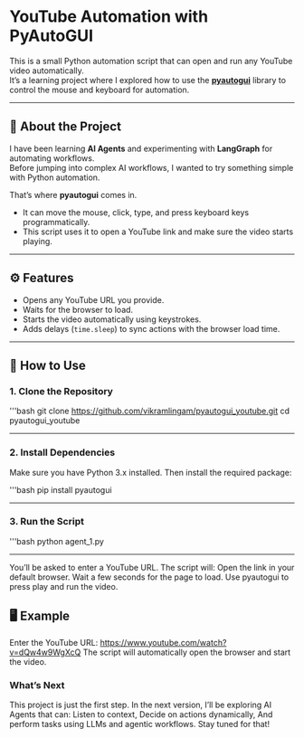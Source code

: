# YouTube Automation with PyAutoGUI

This is a small Python automation script that can open and run any YouTube video automatically.  
It’s a learning project where I explored how to use the **[pyautogui](https://pyautogui.readthedocs.io/en/latest/)** library to control the mouse and keyboard for automation.  

---

## 📌 About the Project

I have been learning **AI Agents** and experimenting with **LangGraph** for automating workflows.  
Before jumping into complex AI workflows, I wanted to try something simple with Python automation.  

That’s where **pyautogui** comes in.  
- It can move the mouse, click, type, and press keyboard keys programmatically.  
- This script uses it to open a YouTube link and make sure the video starts playing.  

---

## ⚙️ Features
- Opens any YouTube URL you provide.  
- Waits for the browser to load.  
- Starts the video automatically using keystrokes.  
- Adds delays (`time.sleep`) to sync actions with the browser load time.  

---

## 🚀 How to Use

### 1. Clone the Repository
'''bash
git clone https://github.com/vikramlingam/pyautogui_youtube.git
cd pyautogui_youtube

---

### 2. Install Dependencies
Make sure you have Python 3.x installed. Then install the required package:

'''bash
pip install pyautogui

---

### 3. Run the Script
'''bash
python agent_1.py

---

You’ll be asked to enter a YouTube URL. The script will:
Open the link in your default browser.
Wait a few seconds for the page to load.
Use pyautogui to press play and run the video.

## 🖥️ Example
Enter the YouTube URL: https://www.youtube.com/watch?v=dQw4w9WgXcQ
The script will automatically open the browser and start the video.

### What’s Next
This project is just the first step.
In the next version, I’ll be exploring AI Agents that can:
Listen to context,
Decide on actions dynamically,
And perform tasks using LLMs and agentic workflows.
Stay tuned for that! 
